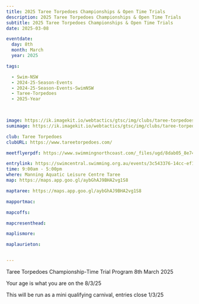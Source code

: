 ```yaml
---
title: 2025 Taree Torpedoes Championships & Open Time Trials
description: 2025 Taree Torpedoes Championships & Open Time Trials
subtitle: 2025 Taree Torpedoes Championships & Open Time Trials
date: 2025-03-08

eventdate:
  day: 8th
  month: March
  year: 2025

tags:

  - Swim-NSW
  - 2024-25-Season-Events
  - 2024-25-Season-Events-SwimNSW
  - Taree-Torpedoes
  - 2025-Year
 


image: https://ik.imagekit.io/webtactics/gtsc/img/clubs/taree-torpedoes-600x400.jpg
sumimage: https://ik.imagekit.io/webtactics/gtsc/img/clubs/taree-torpedoes-400x600.jpg

club: Taree Torpedoes
clubURL: https://www.tareetorpedoes.com/

meetflyerpdf: https://www.swimmingnorthcoast.com/_files/ugd/8dab05_8e7408bbc4b744898f32144d1c628569.pdf

entrylink: https://swimcentral.swimming.org.au/events/3c543376-14cc-ef11-b8e9-00224896d583/detail
time: 9:00am - 5:00pm
where: Manning Aquatic Leisure Centre Taree
map: https://maps.app.goo.gl/aybGhAJ9BHA2vg1S8

maptaree: https://maps.app.goo.gl/aybGhAJ9BHA2vg1S8

mapportmac:

mapcoffs:

mapcresenthead:

maplismore: 

maplaurieton: 


---
```



Taree Torpedoes Championship-Time Trial Program 8th March 2025

Your age is what you are on the 8/3/25

This will be run as a mini qualifying carnival, entries close 1/3/25